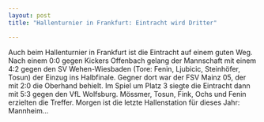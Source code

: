 ```yaml
---
layout: post
title: "Hallenturnier in Frankfurt: Eintracht wird Dritter"

---
```


Auch beim Hallenturnier in Frankfurt ist die Eintracht auf einem guten Weg. Nach einem 0:0 gegen Kickers Offenbach gelang der Mannschaft mit einem 4:2 gegen den SV Wehen-Wiesbaden (Tore: Fenin, Ljubicic, Steinhöfer, Tosun) der Einzug ins Halbfinale. Gegner dort war der FSV Mainz 05, der mit 2:0 die Oberhand behielt. Im Spiel um Platz 3 siegte die Eintracht dann mit 5:3 gegen den VfL Wolfsburg. Mössmer, Tosun, Fink, Ochs und Fenin erzielten die Treffer. Morgen ist die letzte Hallenstation für dieses Jahr: Mannheim...


